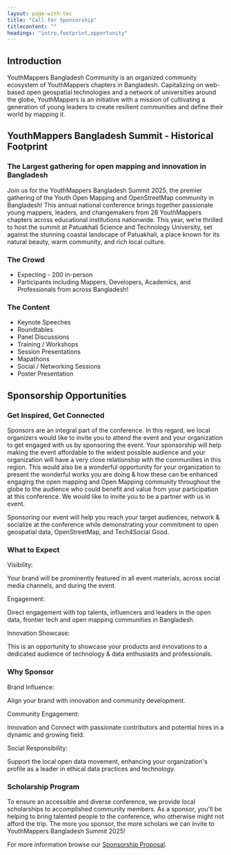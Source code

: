 ```yaml
---
layout: page-with-toc
title: "Call for Sponsorship"
titlecontent: ""
headings: "intro,footprint,opportunity"
---
```


<h2 id="intro">Introduction</h2>

YouthMappers Bangladesh Community is an organized community ecosystem of YouthMappers chapters in Bangladesh. Capitalizing on web-based open geospatial technologies and a network of universities around the globe, YouthMappers is an initiative with a mission of cultivating a generation of young leaders to create resilient communities and define their world by mapping it.

<h2 id="footprint">YouthMappers Bangladesh Summit - Historical Footprint</h2>

<h3>The Largest gathering for open mapping and innovation in Bangladesh</h3>

Join us for the YouthMappers Bangladesh Summit 2025, the premier gathering of the Youth Open Mapping and OpenStreetMap community in Bangladesh! This annual national conference brings together passionate young mappers, leaders, and changemakers from 28 YouthMappers chapters across educational institutions nationwide. This year, we’re thrilled to host the summit at Patuakhali Science and Technology University, set against the stunning coastal landscape of Patuakhali, a place known for its natural beauty, warm community, and rich local culture.

<h3 id="footprint-crowd">The Crowd</h3>

* Expecting - 200 in-person
* Participants including Mappers, Developers, Academics, and Professionals from across Bangladesh!

<h3 id="footprint-content">The Content</h3>

* Keynote Speeches
* Roundtables
* Panel Discussions
* Training / Workshops
* Session Presentations
* Mapathons
* Social / Networking Sessions
* Poster Presentation

<h2 id="opportunity">Sponsorship Opportunities</h2>

<h3 id="opportunity-connected">Get Inspired, Get Connected</h3>

Sponsors are an integral part of the conference. In this regard, we local organizers would like to invite you to attend the event and your organization to get engaged with us by sponsoring the event. Your sponsorship will help making the event affordable to the widest possible audience and your organization will have a very close relationship with the communities in this region. This would also be a wonderful opportunity for your organization to present the wonderful works you are doing & how these can be enhanced engaging the open mapping and Open Mapping community throughout the globe to the audience who could benefit and value from your participation at this conference. We would like to invite you to be a partner with us in event.

Sponsoring our event will help you reach your target audiences, network & socialize at the conference while demonstrating your
commitment to open geospatial data, OpenStreetMap, and Tech4Social Good.

<h3 id="opportunity-expect">What to Expect</h3>

Visibility:

Your brand will be prominently featured in all event materials, across social media channels, and during the event.

Engagement:

Direct engagement with top talents, influencers and leaders in the open data, frontier tech and open mapping communities in Bangladesh.

Innovation Showcase:

This is an opportunity to showcase your products and innovations to a dedicated audience of technology & data enthusiasts and professionals.

<h3 id="opportunity-why">Why Sponsor</h3>

Brand Influence:

Align your brand with innovation and community development.

Community Engagement:

Innovation and Connect with passionate contributors and potential hires in a dynamic and growing field.

Social Responsibility:

Support the local open data movement, enhancing your organization's profile as a leader in ethical data practices and technology.


<h3 id="oppotunity-scholarship">Scholarship Program</h3>
To ensure an accessible and diverse conference, we provide local scholarships to accomplished community members. As a sponsor, you'll be helping to bring talented people to the conference, who otherwise might not afford the trip. The more you sponsor, the more scholars we can invite to YouthMappers Bangladesh Summit 2025!

For more information browse our <a href="https://github.com/ymbdsummit2025/ymbdsummit2025.github.io/blob/main/attachments/YMBD_Summit_2025_Sponsorship_Deck.pdf">Sponsorship Proposal</a>.
